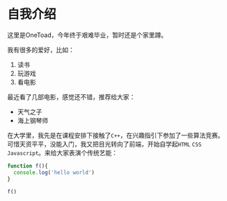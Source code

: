 # 自我介绍

这里是OneToad，今年终于艰难毕业，暂时还是个家里蹲。

我有很多的爱好，比如：
1. 读书
2. 玩游戏
3. 看电影
   
最近看了几部电影，感觉还不错，推荐给大家：
* 天气之子
* 海上钢琴师

在大学里，我先是在课程安排下接触了`C++`，在兴趣指引下参加了一些算法竞赛。可惜天资平平，没能入门，我又把目光转向了前端，开始自学起`HTML` `CSS` `Javascript`。来给大家表演个传统艺能：
```Javascript
function f(){
  console.log('hello world')
}

f()
```